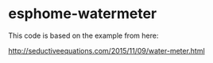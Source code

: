 # esphome-watermeter

This code is based on the example from here:

http://seductiveequations.com/2015/11/09/water-meter.html
